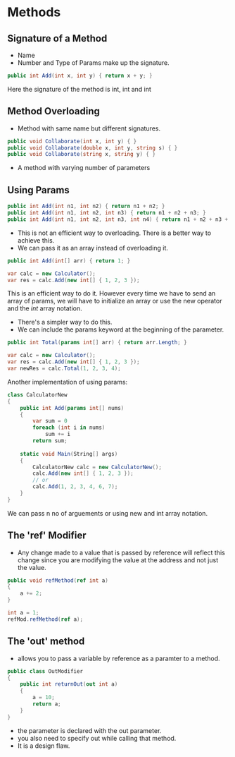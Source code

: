 # Methods

## Signature of a Method
- Name
- Number and Type of Params make up the signature.

```cs
public int Add(int x, int y) { return x + y; }
```

Here the signature of the method is int, int and int

## Method Overloading

- Method with same name but different signatures. 

```cs
public void Collaborate(int x, int y) { }
public void Collaborate(double x, int y, string s) { }
public void Collaborate(string x, string y) { }
```

- A method with varying number of parameters

## Using Params

```cs
public int Add(int n1, int n2) { return n1 + n2; }
public int Add(int n1, int n2, int n3) { return n1 + n2 + n3; }
public int Add(int n1, int n2, int n3, int n4) { return n1 + n2 + n3 + n4; }
```

- This is not an efficient way to overloading. There is a better way to achieve this.
- We can pass it as an array instead of overloading it. 

```cs
public int Add(int[] arr) { return 1; }

var calc = new Calculator();
var res = calc.Add(new int[] { 1, 2, 3 });
```

This is an efficient way to do it. 
However every time we have to send an array of params, we will have to initialize an array or use the new operator and the *int* array notation.

- There's a simpler way to do this.
- We can include the params keyword at the beginning of the parameter. 

```cs
public int Total(params int[] arr) { return arr.Length; }

var calc = new Calculator();
var res = calc.Add(new int[] { 1, 2, 3 });
var newRes = calc.Total(1, 2, 3, 4);
```

Another implementation of using params:
```cs
class CalculatorNew
{
    public int Add(params int[] nums)
    {
        var sum = 0
        foreach (int i in nums)
            sum += i
        return sum;
    
    static void Main(String[] args)
    {
        CalculatorNew calc = new CalculatorNew();
        calc.Add(new int[] { 1, 2, 3 });
        // or 
        calc.Add(1, 2, 3, 4, 6, 7);
    }
}
```

We can pass n no of arguements or using new and int array notation.

## The 'ref' Modifier
- Any change made to a value that is passed by reference will reflect this change since you are modifying the value at the address and not just the value.

```cs
public void refMethod(ref int a)
{
    a += 2;
}

int a = 1;
refMod.refMethod(ref a);
```

## The 'out' method
- allows you to pass a variable by reference as a paramter to a method. 

```cs
public class OutModifier
{
    public int returnOut(out int a)
    {
        a = 10;
        return a;
    }
}
```
- the parameter is declared with the out parameter.
- you also need to specify out while calling that method.
- It is a design flaw.



